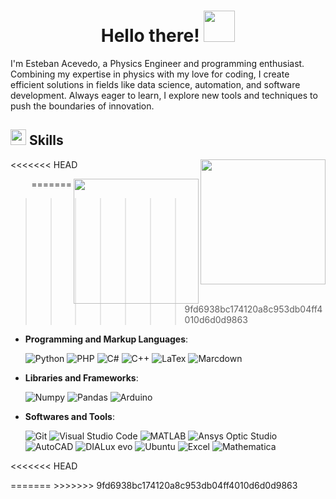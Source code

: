 
<h1 align="center"><b>Hello there! </b><img src="https://i.giphy.com/media/v1.Y2lkPTc5MGI3NjExbHNocHJkZTUwYmFvamp3dWx2bDUxOGdrb2NjcGgyYnljaDd6ZXI2dCZlcD12MV9pbnRlcm5hbF9naWZfYnlfaWQmY3Q9cw/yoy3m6VOUXcwSbgoGT/giphy.gif" width="50"></h1>
<!--  -->
</p>

I'm Esteban Acevedo, a Physics Engineer and programming enthusiast. Combining my expertise in physics with my love for coding, I create efficient solutions in fields like data science, automation, and software development. Always eager to learn, I explore new tools and techniques to push the boundaries of innovation. 

<!--  - Personal website [link](https://www.asd.com)-->
<!--  - I’m currently open for an Intern or a new job opportunity, this is [my resume](https://read.cv/0xabdulkhalid)-->

## <img src="https://media2.giphy.com/media/QssGEmpkyEOhBCb7e1/giphy.gif?cid=ecf05e47a0n3gi1bfqntqmob8g9aid1oyj2wr3ds3mg700bl&rid=giphy.gif" width ="25"><b> Skills</b>

<<<<<<< HEAD
<picture> <img align="right" src="https://i.giphy.com/media/v1.Y2lkPTc5MGI3NjExd3lnbzZjZ3ltZHlmNTQxanVhanBpaWVrdmxpOWE5MGNmZ3A2MHQxYiZlcD12MV9pbnRlcm5hbF9naWZfYnlfaWQmY3Q9cw/OP4C9oeeSVIrwgFNAk/giphy.gif" width =200px></picture>
<p align="right">
=======
<picture> <img align="right" src="[https://i.giphy.com/media/v1.Y2lkPTc5MGI3NjExd3lnbzZjZ3ltZHlmNTQxanVhanBpaWVrdmxpOWE5MGNmZ3A2MHQxYiZlcD12MV9pbnRlcm5hbF9naWZfYnlfaWQmY3Q9cw/OP4C9oeeSVIrwgFNAk/giphy.gif](https://i.giphy.com/media/v1.Y2lkPTc5MGI3NjExbGptejhxeWdtY3I2emJobWNxYzBpOG83dHg1MnhwY2JzdXl1eTNwYiZlcD12MV9pbnRlcm5hbF9naWZfYnlfaWQmY3Q9cw/49WdBE1RTRWu6QJJbx/giphy.gif)" width =200px>

</picture><p align="center">
>>>>>>> 9fd6938bc174120a8c953db04ff4010d6d0d9863

- **Programming and Markup Languages**:
    
    ![Python](https://img.shields.io/badge/Python-14354C.svg?logo=python&logoColor=white)
    ![PHP](https://img.shields.io/badge/php-%23777BB4)
    ![C#](https://img.shields.io/badge/C%23-%23452170)
    ![C++](https://img.shields.io/badge/C%2B%2B-%2300599C?logo=cplusplus)
    ![LaTex](https://img.shields.io/badge/LaTeX-008080.svg?logo=LaTeX&logoColor=white)
    ![Marcdown](https://img.shields.io/badge/Markdown-000000.svg?logo=markdown&logoColor=white)

- **Libraries and Frameworks**:

    ![Numpy](https://img.shields.io/badge/Numpy-013243.svg?logo=numpy&logoColor=white)
    ![Pandas](https://img.shields.io/badge/Pandas-150458.svg?logo=pandas&logoColor=white)
    ![Arduino](https://img.shields.io/badge/-Arduino-00979D?logo=Arduino&logoColor=white)

- **Softwares and Tools**:

    ![Git](https://img.shields.io/badge/Git-F05033.svg?logo=git&logoColor=white)
    ![Visual Studio Code](https://img.shields.io/badge/Visual%20Studio%20Code-0078d7.svg?logo=visual-studio-code&logoColor=white)
    ![MATLAB](https://img.shields.io/badge/MATLAB-%23396CB2)
    ![Ansys Optic Studio](https://img.shields.io/badge/Ansys%20Optic%20Studio-%23FFB71B)
    ![AutoCAD](https://img.shields.io/badge/AutoCAD-%23E51050?logo=autocad)
    ![DIALux evo](https://img.shields.io/badge/DIALux%20evo-%23000000)
    ![Ubuntu](https://img.shields.io/badge/Ubuntu-%23E95420)
    ![Excel](https://img.shields.io/badge/Excel-%23007C3C?logo=libreofficecalc)
    ![Mathematica](https://img.shields.io/badge/Mathematica-%23DD1100?logo=wolframmathematica)
    
</p>

<<<<<<< HEAD
</div>
=======
</div>
>>>>>>> 9fd6938bc174120a8c953db04ff4010d6d0d9863
